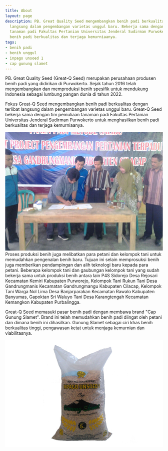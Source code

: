 ```yaml
---
title: About
layout: page
description: PB. Great Quality Seed mengembangkan benih padi berkualitas dengan terlibat
  langsung dalam pengembangan varietas unggul baru. Bekerja sama dengan tim pemuliaan
  tanaman padi Fakultas Pertanian Universitas Jenderal Sudirman Purwokerto untuk menghasilkan
  benih padi berkualitas dan terjaga kemurniaanya.
tags:
- benih padi
- benih unggul
- inpago unsoed 1
- cap gunung slamet
---
```


PB. Great Quality Seed (Great-Q Seed) merupakan perusahaan produsen benih padi yang didirikan di Purwokerto. Sejak tahun 2016 telah mengembangkan dan memproduksi benih spesifik untuk mendukung Indonesia sebagai lumbung pangan dunia di tahun 2022. 

Fokus Great-Q Seed mengembangkan benih padi berkualitas dengan terlibat langsung dalam pengembangan varietas unggul baru. Great-Q Seed bekerja sama dengan tim pemuliaan tanaman padi Fakultas Pertanian Universitas Jenderal Sudirman Purwokerto untuk menghasilkan benih padi berkualitas dan terjaga kemurniaanya. 

<img src="/assets/images/kerjasama.jpg" alt="Kerja Sama Produksi Benih" class="img-responsive">
Proses produksi benih juga melibatkan para petani dan kelompok tani untuk memudahkan pengenalan benih baru. Tujuan ini selain memprosuksi benih juga memberikan pendampingan dan alih teknologi baru kepada para petani. Beberapa kelompok tani dan gaubungan kelompok tani yang sudah bekerja sama untuk produksi benih antara lain P4S Sidorejo Desa Rejosari Kecamatan Kemiri Kabupaten Purworejo, Kelompok Tani Rukun Tani Desa Gandrungmanis Kecamatan Gandrungmangu Kabupaten Cilacap, Kelompok Tani Warga Nol Lima Desa Banjarparakan Kecamatan Rawalo Kabupaten Banyumas, Gapoktan Sri Waluyo Tani Desa Karangtengah Kecamatan Kemangkon Kabupaten Purbalingga.

Great-Q Seed memasuki pasar benih padi dengan membawa brand "Cap Gunung Slamet". Brand ini telah memudahkan benih padi diingat oleh petani dan dimana benih ini dihasilkan. Gunung Slamet sebagai ciri khas benih berkualitas tinggi, pengawasan ketat untuk menjaga kemurnian dan viabilitasnya.

<img src="/assets/images/benih.jpg" alt="Benih Cap Gunung Slamet" class="img-responsive">